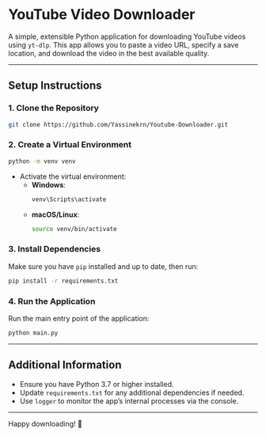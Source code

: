 # YouTube Video Downloader

A simple, extensible Python application for downloading YouTube videos using `yt-dlp`. This app allows you to paste a video URL, specify a save location, and download the video in the best available quality.

---

## **Setup Instructions**

### 1. **Clone the Repository**

```bash
git clone https://github.com/Yassinekrn/Youtube-Downloader.git
```

### 2. **Create a Virtual Environment**

```bash
python -m venv venv
```

-   Activate the virtual environment:
    -   **Windows**:
        ```bash
        venv\Scripts\activate
        ```
    -   **macOS/Linux**:
        ```bash
        source venv/bin/activate
        ```

### 3. **Install Dependencies**

Make sure you have `pip` installed and up to date, then run:

```bash
pip install -r requirements.txt
```

### 4. **Run the Application**

Run the main entry point of the application:

```bash
python main.py
```

---

## **Additional Information**

-   Ensure you have Python 3.7 or higher installed.
-   Update `requirements.txt` for any additional dependencies if needed.
-   Use `logger` to monitor the app’s internal processes via the console.

---

Happy downloading! 🎉
